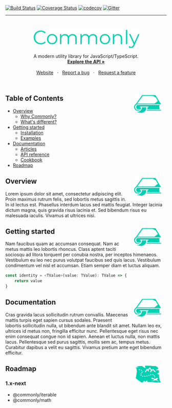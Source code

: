 [![Build Status](https://github.com/commonlyjs/commonly/workflows/build/badge.svg?branch=master)](https://github.com/commonlyjs/commonly/actions)
[![Coverage Status](https://coveralls.io/repos/github/commonlyjs/commonly/badge.svg?branch=master)](https://coveralls.io/github/commonlyjs/commonly?branch=master)
[![codecov](https://codecov.io/gh/commonlyjs/commonly/branch/master/graph/badge.svg)](https://codecov.io/gh/commonlyjs/commonly)
[![Gitter](https://badges.gitter.im/commonlyjs/community.svg)](https://gitter.im/commonlyjs/community?utm_source=badge&utm_medium=badge&utm_campaign=pr-badge)

---
<br />
<p align="center">
  <img src=".github/assets/logo/title-alt.png" height="60" align="center" />
  <p align="center">
    A modern utility library for JavaScript/TypeScript.
    <br />
    <a href="https://commonlyjs.com/api"><strong>Explore the API »</strong></a>
    <br />
    <br />
    <a href="https://commonlyjs.com">Website</a>
    &nbsp;&nbsp;·&nbsp;&nbsp;
    <a href="https://github.com/commonlyjs/commonly/issues">Report a bug</a>
    &nbsp;&nbsp;·&nbsp;&nbsp;
    <a href="https://github.com/commonlyjs/commonly/issues">Request a feature</a>
  </p>
</p>
<br />

<img src=".github/assets/logo/bookmark.svg" 
     width="90" height="60" align="right" hspace="15" />
Table of Contents
------------------
* [Overview](#Overview)
    * [Why Commonly?]()
    * [What's different?]()
* [Getting started](#Getting-started)
    * [Installation]()
    * [Examples]()
* [Documentation](#Documentation)
    * [Articles]()
    * [API reference]()
    * [Cookbook]()
* [Roadmap](#Roadmap)


<img src=".github/assets/logo/bookmark.svg" 
     width="90" height="60" align="right" hspace="15" />
Overview  
---------
Lorem ipsum dolor sit amet, consectetur adipiscing elit. 
Proin maximus rutrum felis, sed lobortis metus sagittis in.
In id lectus est. Phasellus interdum lacus sed mattis feugiat. 
Integer lacinia dictum magna, quis gravida risus lacinia et. 
Sed bibendum risus eu malesuada iaculis. Vivamus at ultrices nisi. 



<img src=".github/assets/logo/bookmark.svg" 
     width="90" height="60" align="right" hspace="15" />
Getting started  
----------------
Nam faucibus quam ac accumsan consequat. Nam ac metus mattis leo lobortis rhoncus. 
Class aptent taciti sociosqu ad litora torquent per conubia nostra, per inceptos himenaeos. 
Vestibulum eu leo nec purus volutpat faucibus sed quis lacus. 
Vestibulum condimentum vel nisl et accumsan. Etiam semper diam et luctus aliquam.

```typescript
const identity = <TValue>(value: TValue): TValue => {
    return value
}
```

<img src=".github/assets/logo/bookmark.svg" 
     width="90" height="60" align="right" hspace="15" />
Documentation  
--------------
Cras gravida lacus sollicitudin rutrum convallis. 
Maecenas mattis turpis eget sapien cursus sodales. 
Praesent lobortis sollicitudin nulla, ut bibendum ante blandit sit amet. 
Nullam leo ex, ultrices id metus non, fringilla efficitur nunc. 
Pellentesque eget risus nec enim consequat congue non id sapien. 
Aenean et luctus nulla, non mattis lacus. Pellentesque sed purus sagittis, mollis sem ac, tempus metus. 
Curabitur dapibus a velit eu sagittis. Vivamus pretium ante eget bibendum efficitur.


<img src=".github/assets/logo/treasure-map.svg" 
     width="90" height="60" align="right" hspace="15" />
Roadmap  
--------
### 1.x-next
* @commonly/iterable
* @commonly/math
